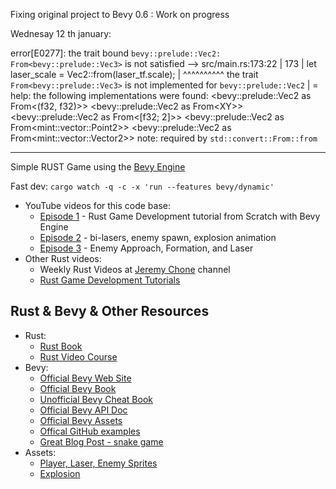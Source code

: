 Fixing original project to Bevy 0.6  : Work on progress

Wednesay 12 th january:


error[E0277]: the trait bound `bevy::prelude::Vec2: From<bevy::prelude::Vec3>` is not satisfied
   --> src/main.rs:173:22
    |
173 |             let laser_scale = Vec2::from(laser_tf.scale);
    |                               ^^^^^^^^^^ the trait `From<bevy::prelude::Vec3>` is not implemented for `bevy::prelude::Vec2`
    |
    = help: the following implementations were found:
              <bevy::prelude::Vec2 as From<(f32, f32)>>
              <bevy::prelude::Vec2 as From<XY<f32>>>
              <bevy::prelude::Vec2 as From<[f32; 2]>>
              <bevy::prelude::Vec2 as From<mint::vector::Point2<f32>>>
              <bevy::prelude::Vec2 as From<mint::vector::Vector2<f32>>>
note: required by `std::convert::From::from`

________________________
Simple RUST Game using the [Bevy Engine](https://bevyengine.org/)

Fast dev: `cargo watch -q -c -x 'run --features bevy/dynamic'`

- YouTube videos for this code base:
    - [Episode 1](https://youtu.be/Yb3vInxzKGE) - Rust Game Development tutorial from Scratch with Bevy Engine
    - [Episode 2](https://youtu.be/Dl4PJG0eRhg) - bi-lasers, enemy spawn, explosion animation
    - [Episode 3](https://youtu.be/4nEUX2hf2ZI) - Enemy Approach, Formation, and Laser
- Other Rust videos:
    - Weekly Rust Videos at [Jeremy Chone](https://www.youtube.com/jeremychone) channel
    - [Rust Game Development Tutorials](https://youtube.com/playlist?list=PL7r-PXl6ZPcCB_9zZFU0krBoGK3y5f5Vt)


## Rust & Bevy & Other Resources

- Rust: 
    - [Rust Book](https://doc.rust-lang.org/book/)
    - [Rust Video Course](https://www.youtube.com/playlist?list=PL7r-PXl6ZPcB4jn1_VR3D8tSK9DxOaiQE)
- Bevy: 
    - [Official Bevy Web Site](https://bevyengine.org/)
    - [Official Bevy Book](https://bevyengine.org/learn/book/introduction/)
    - [Unofficial Bevy Cheat Book](https://bevy-cheatbook.github.io/)
    - [Official Bevy API Doc](https://docs.rs/bevy/0.5.0/bevy/)
    - [Official Bevy Assets](https://bevyengine.org/assets/)
    - [Offical GitHub examples](https://github.com/bevyengine/bevy/tree/latest/examples)
    - [Great Blog Post - snake game](https://mbuffett.com/posts/bevy-snake-tutorial/)
- Assets: 
    - [Player, Laser, Enemy Sprites](https://opengameart.org/content/space-shooter-redux)
    - [Explosion](https://opengameart.org/content/explosion)    
